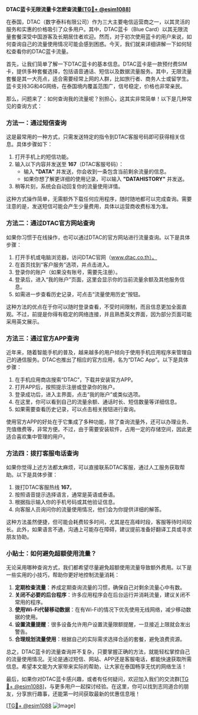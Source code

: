 **DTAC蓝卡无限流量卡怎麽查流量[[TG💪+ @esim1088](https://t.me/s/esim1088)]**

在泰国，DTAC（数字泰科有限公司）作为三大主要电信运营商之一，以其灵活的服务和实惠的价格吸引了众多用户。其中，DTAC蓝卡（Blue Card）以其无限流量套餐深受中国游客及长期居住者欢迎。然而，对于初次使用蓝卡的用户来说，如何查询自己的流量使用情况可能会感到困惑。今天，我们就来详细讲解一下如何轻松查看你的DTAC蓝卡流量。

首先，让我们简单了解一下DTAC蓝卡的基本信息。DTAC蓝卡是一款预付费SIM卡，提供多种套餐选择，包括语音通话、短信以及数据流量服务。其中，无限流量套餐是其一大亮点，适合需要经常上网的人群，比如旅行者、商务人士或留学生。蓝卡支持3G和4G网络，在泰国境内覆盖范围广，信号稳定，价格也非常亲民。

那么，问题来了：如何查询我的流量呢？别担心，这其实非常简单！以下是几种常见的查询方式：

### 方法一：通过短信查询

这是最常用的一种方式，只需发送特定的指令到DTAC客服号码即可获得相关信息。具体步骤如下：

1. 打开手机上的短信功能。
2. 输入以下内容并发送至 **167**（DTAC客服号码）：
   - 输入 **"DATA"** 并发送，你会收到一条包含当前剩余流量的信息。
   - 如果你想了解更详细的使用记录，可以输入 **"DATAHISTORY"** 并发送。
3. 稍等片刻，系统会自动回复你的流量使用详情。

这种方式操作简单，无需额外下载任何应用程序，随时随地都可以完成查询。需要注意的是，发送短信可能会产生少量费用，具体以运营商收费标准为准。

### 方法二：通过DTAC官方网站查询

如果你习惯于在线操作，也可以通过DTAC的官方网站进行流量查询。以下是具体步骤：

1. 打开手机或电脑浏览器，访问DTAC官网（www.dtac.co.th）。
2. 在首页找到“客户服务”选项，并点击进入。
3. 登录你的账户（如果没有账号，需要先注册）。
4. 登录后，进入“我的账户”页面，这里会显示你的当前流量余额及其他服务信息。
5. 如需进一步查看历史记录，可点击“流量使用历史”按钮。

这种方法的优点在于你可以随时登录查看，不受时间限制，而且信息更加全面直观。不过，前提是你得有稳定的网络连接，并且熟悉英文界面，因为部分页面可能采用英文展示。

### 方法三：通过官方APP查询

近年来，随着智能手机的普及，越来越多的用户倾向于使用手机应用程序来管理自己的通信服务。DTAC也推出了相应的官方应用，名为“DTAC App”。以下是具体步骤：

1. 在手机应用商店搜索“DTAC”，下载并安装官方APP。
2. 打开APP后，按照提示注册或登录你的账户。
3. 登录成功后，进入主界面，点击“我的账户”或类似选项。
4. 在这里，你可以看到自己的流量余额、通话时长、短信数量等详细信息。
5. 如果需要查看历史记录，可以点击相关按钮进行查询。

使用官方APP的好处在于它集成了多种功能，除了查询流量外，还可以办理业务、充值缴费等，非常方便。不过，由于需要安装软件，占用一定的存储空间，因此更适合喜欢集中管理的用户。

### 方法四：拨打客服电话查询

如果你觉得上述方法都太麻烦，可以直接联系DTAC客服，通过人工服务获取帮助。以下是具体步骤：

1. 拨打DTAC客服热线 **167**。
2. 按照语音提示选择语言，通常是英语或泰语。
3. 根据指示输入你的手机号码或其他验证信息。
4. 向客服人员询问你的流量使用情况，他们会为你提供详细的解答。

这种方法虽然便捷，但可能会耗费较多时间，尤其是在高峰时段，客服等待时间较长。此外，如果语言不通，沟通上可能存在障碍，建议提前准备好翻译工具或寻求朋友协助。

### 小贴士：如何避免超额使用流量？

无论采用哪种查询方式，我们都希望尽量避免超额使用流量导致额外费用。以下是一些实用的小技巧，帮助你更好地控制流量消耗：

1. **定期检查流量**：养成定期查询流量的习惯，确保自己对剩余流量心中有数。
2. **关闭不必要的后台程序**：许多应用程序会在后台运行并消耗流量，建议关闭不常用的程序。
3. **使用Wi-Fi代替移动数据**：在有Wi-Fi的情况下优先使用无线网络，减少移动数据的使用。
4. **设置流量提醒**：很多设备允许用户设置流量限额提醒，一旦接近上限就会发出警告。
5. **合理规划流量使用**：根据自己的实际需求选择合适的套餐，避免浪费资源。

总之，DTAC蓝卡的流量查询并不复杂，只要掌握正确的方法，就能轻松掌控自己的流量使用情况。无论是通过短信、网站、APP还是客服电话，都能快速获取所需信息。希望本文能为大家带来实际的帮助，让大家在泰国畅享无忧的网络生活！

最后，如果你对DTAC蓝卡感兴趣，或者有任何疑问，欢迎加入我们的交流群[[TG💪+ @esim1088](https://t.me/s/esim1088)]，与更多用户一起探讨经验。在这里，你可以找到志同道合的朋友，分享旅行趣事，还能第一时间获取最新的优惠信息哦！

[[TG💪+ @esim1088](https://t.me/s/esim1088) ![Image](https://i.postimg.cc/4NQfJmqS/Snipaste-2025-05-13-00-14-12.png)]